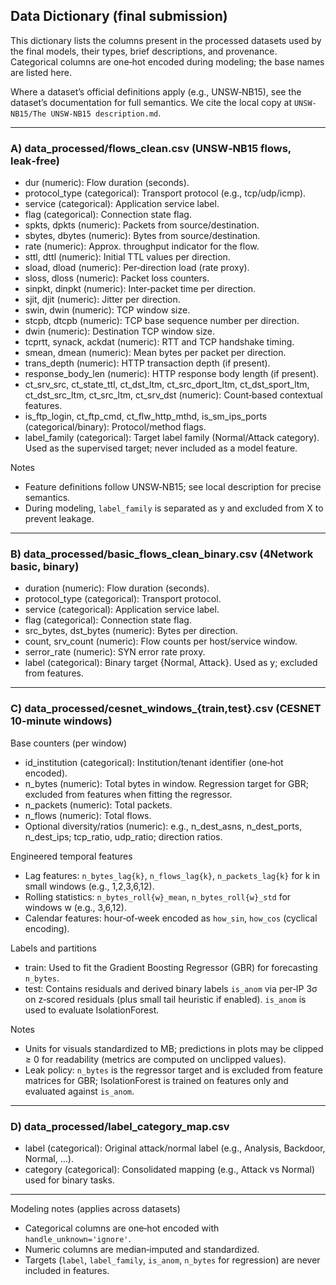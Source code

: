 ## Data Dictionary (final submission)

This dictionary lists the columns present in the processed datasets used by the final models, their types, brief descriptions, and provenance. Categorical columns are one‑hot encoded during modeling; the base names are listed here.

Where a dataset’s official definitions apply (e.g., UNSW‑NB15), see the dataset’s documentation for full semantics. We cite the local copy at `UNSW-NB15/The UNSW-NB15 description.md`.

---

### A) data_processed/flows_clean.csv (UNSW‑NB15 flows, leak‑free)

- dur (numeric): Flow duration (seconds).
- protocol_type (categorical): Transport protocol (e.g., tcp/udp/icmp).
- service (categorical): Application service label.
- flag (categorical): Connection state flag.
- spkts, dpkts (numeric): Packets from source/destination.
- sbytes, dbytes (numeric): Bytes from source/destination.
- rate (numeric): Approx. throughput indicator for the flow.
- sttl, dttl (numeric): Initial TTL values per direction.
- sload, dload (numeric): Per‑direction load (rate proxy).
- sloss, dloss (numeric): Packet loss counters.
- sinpkt, dinpkt (numeric): Inter‑packet time per direction.
- sjit, djit (numeric): Jitter per direction.
- swin, dwin (numeric): TCP window size.
- stcpb, dtcpb (numeric): TCP base sequence number per direction.
- dwin (numeric): Destination TCP window size.
- tcprtt, synack, ackdat (numeric): RTT and TCP handshake timing.
- smean, dmean (numeric): Mean bytes per packet per direction.
- trans_depth (numeric): HTTP transaction depth (if present).
- response_body_len (numeric): HTTP response body length (if present).
- ct_srv_src, ct_state_ttl, ct_dst_ltm, ct_src_dport_ltm, ct_dst_sport_ltm, ct_dst_src_ltm, ct_src_ltm, ct_srv_dst (numeric): Count‑based contextual features.
- is_ftp_login, ct_ftp_cmd, ct_flw_http_mthd, is_sm_ips_ports (categorical/binary): Protocol/method flags.
- label_family (categorical): Target label family (Normal/Attack category). Used as the supervised target; never included as a model feature.

Notes
- Feature definitions follow UNSW‑NB15; see local description for precise semantics.
- During modeling, `label_family` is separated as y and excluded from X to prevent leakage.

---

### B) data_processed/basic_flows_clean_binary.csv (4Network basic, binary)

- duration (numeric): Flow duration (seconds).
- protocol_type (categorical): Transport protocol.
- service (categorical): Application service label.
- flag (categorical): Connection state flag.
- src_bytes, dst_bytes (numeric): Bytes per direction.
- count, srv_count (numeric): Flow counts per host/service window.
- serror_rate (numeric): SYN error rate proxy.
- label (categorical): Binary target {Normal, Attack}. Used as y; excluded from features.

---

### C) data_processed/cesnet_windows_{train,test}.csv (CESNET 10‑minute windows)

Base counters (per window)
- id_institution (categorical): Institution/tenant identifier (one‑hot encoded).
- n_bytes (numeric): Total bytes in window. Regression target for GBR; excluded from features when fitting the regressor.
- n_packets (numeric): Total packets.
- n_flows (numeric): Total flows.
- Optional diversity/ratios (numeric): e.g., n_dest_asns, n_dest_ports, n_dest_ips; tcp_ratio, udp_ratio; direction ratios.

Engineered temporal features
- Lag features: `n_bytes_lag{k}`, `n_flows_lag{k}`, `n_packets_lag{k}` for k in small windows (e.g., 1,2,3,6,12).
- Rolling statistics: `n_bytes_roll{w}_mean`, `n_bytes_roll{w}_std` for windows w (e.g., 3,6,12).
- Calendar features: hour‑of‑week encoded as `how_sin`, `how_cos` (cyclical encoding).

Labels and partitions
- train: Used to fit the Gradient Boosting Regressor (GBR) for forecasting `n_bytes`.
- test: Contains residuals and derived binary labels `is_anom` via per‑IP 3σ on z‑scored residuals (plus small tail heuristic if enabled). `is_anom` is used to evaluate IsolationForest.

Notes
- Units for visuals standardized to MB; predictions in plots may be clipped ≥ 0 for readability (metrics are computed on unclipped values).
- Leak policy: `n_bytes` is the regressor target and is excluded from feature matrices for GBR; IsolationForest is trained on features only and evaluated against `is_anom`.

---

### D) data_processed/label_category_map.csv

- label (categorical): Original attack/normal label (e.g., Analysis, Backdoor, Normal, …).
- category (categorical): Consolidated mapping (e.g., Attack vs Normal) used for binary tasks.

---

Modeling notes (applies across datasets)
- Categorical columns are one‑hot encoded with `handle_unknown='ignore'`.
- Numeric columns are median‑imputed and standardized.
- Targets (`label`, `label_family`, `is_anom`, `n_bytes` for regression) are never included in features.

